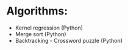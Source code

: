 # Algorithms:

- Kernel regression (Python)
- Merge sort (Python)
- Backtracking - Crossword puzzle (Python)

